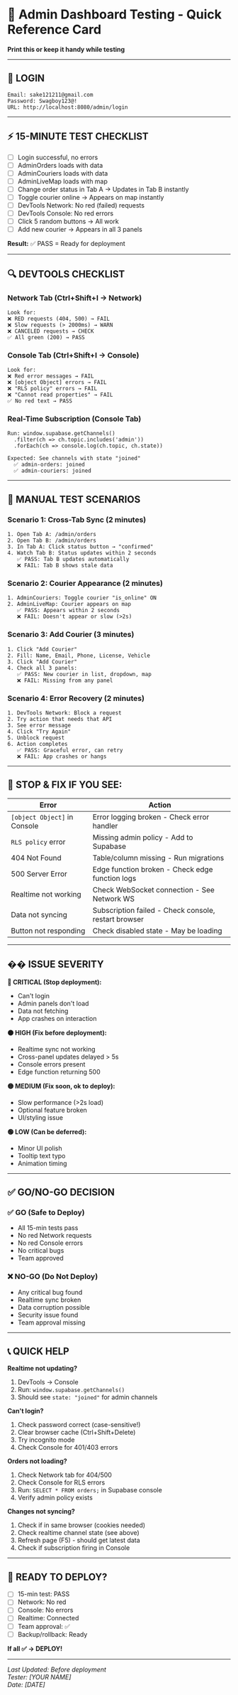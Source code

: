 # 🚀 Admin Dashboard Testing - Quick Reference Card

**Print this or keep it handy while testing**

---

## 👤 LOGIN
```
Email: sake121211@gmail.com
Password: Swagboy123@!
URL: http://localhost:8080/admin/login
```

---

## ⚡ 15-MINUTE TEST CHECKLIST

- [ ] Login successful, no errors
- [ ] AdminOrders loads with data
- [ ] AdminCouriers loads with data
- [ ] AdminLiveMap loads with map
- [ ] Change order status in Tab A → Updates in Tab B instantly
- [ ] Toggle courier online → Appears on map instantly
- [ ] DevTools Network: No red (failed) requests
- [ ] DevTools Console: No red errors
- [ ] Click 5 random buttons → All work
- [ ] Add new courier → Appears in all 3 panels

**Result:** ✅ PASS = Ready for deployment

---

## 🔍 DEVTOOLS CHECKLIST

### Network Tab (Ctrl+Shift+I → Network)
```
Look for:
❌ RED requests (404, 500) → FAIL
❌ Slow requests (> 2000ms) → WARN
❌ CANCELED requests → CHECK
✅ All green (200) → PASS
```

### Console Tab (Ctrl+Shift+I → Console)
```
Look for:
❌ Red error messages → FAIL
❌ [object Object] errors → FAIL
❌ "RLS policy" errors → FAIL
❌ "Cannot read properties" → FAIL
✅ No red text → PASS
```

### Real-Time Subscription (Console Tab)
```
Run: window.supabase.getChannels()
  .filter(ch => ch.topic.includes('admin'))
  .forEach(ch => console.log(ch.topic, ch.state))

Expected: See channels with state "joined"
  ✅ admin-orders: joined
  ✅ admin-couriers: joined
```

---

## 🧪 MANUAL TEST SCENARIOS

### Scenario 1: Cross-Tab Sync (2 minutes)
```
1. Open Tab A: /admin/orders
2. Open Tab B: /admin/orders
3. In Tab A: Click status button → "confirmed"
4. Watch Tab B: Status updates within 2 seconds
   ✅ PASS: Tab B updates automatically
   ❌ FAIL: Tab B shows stale data
```

### Scenario 2: Courier Appearance (2 minutes)
```
1. AdminCouriers: Toggle courier "is_online" ON
2. AdminLiveMap: Courier appears on map
   ✅ PASS: Appears within 2 seconds
   ❌ FAIL: Doesn't appear or slow (>2s)
```

### Scenario 3: Add Courier (3 minutes)
```
1. Click "Add Courier"
2. Fill: Name, Email, Phone, License, Vehicle
3. Click "Add Courier"
4. Check all 3 panels:
   ✅ PASS: New courier in list, dropdown, map
   ❌ FAIL: Missing from any panel
```

### Scenario 4: Error Recovery (2 minutes)
```
1. DevTools Network: Block a request
2. Try action that needs that API
3. See error message
4. Click "Try Again"
5. Unblock request
6. Action completes
   ✅ PASS: Graceful error, can retry
   ❌ FAIL: App crashes or hangs
```

---

## 🛑 STOP & FIX IF YOU SEE:

| Error | Action |
|-------|--------|
| `[object Object]` in Console | Error logging broken - Check error handler |
| `RLS policy` error | Missing admin policy - Add to Supabase |
| 404 Not Found | Table/column missing - Run migrations |
| 500 Server Error | Edge function broken - Check edge function logs |
| Realtime not working | Check WebSocket connection - See Network WS |
| Data not syncing | Subscription failed - Check console, restart browser |
| Button not responding | Check disabled state - May be loading |

---

## �� ISSUE SEVERITY

**🔴 CRITICAL (Stop deployment):**
- Can't login
- Admin panels don't load
- Data not fetching
- App crashes on interaction

**🟠 HIGH (Fix before deployment):**
- Realtime sync not working
- Cross-panel updates delayed > 5s
- Console errors present
- Edge function returning 500

**🟡 MEDIUM (Fix soon, ok to deploy):**
- Slow performance (>2s load)
- Optional feature broken
- UI/styling issue

**🟢 LOW (Can be deferred):**
- Minor UI polish
- Tooltip text typo
- Animation timing

---

## ✅ GO/NO-GO DECISION

### ✅ GO (Safe to Deploy)
- All 15-min tests pass
- No red Network requests
- No red Console errors
- No critical bugs
- Team approved

### ❌ NO-GO (Do Not Deploy)
- Any critical bug found
- Realtime sync broken
- Data corruption possible
- Security issue found
- Team approval missing

---

## 📞 QUICK HELP

**Realtime not updating?**
1. DevTools → Console
2. Run: `window.supabase.getChannels()`
3. Should see `state: "joined"` for admin channels

**Can't login?**
1. Check password correct (case-sensitive!)
2. Clear browser cache (Ctrl+Shift+Delete)
3. Try incognito mode
4. Check Console for 401/403 errors

**Orders not loading?**
1. Check Network tab for 404/500
2. Check Console for RLS errors
3. Run: `SELECT * FROM orders;` in Supabase console
4. Verify admin policy exists

**Changes not syncing?**
1. Check if in same browser (cookies needed)
2. Check realtime channel state (see above)
3. Refresh page (F5) - should get latest data
4. Check if subscription firing in Console

---

## 🚀 READY TO DEPLOY?

- [ ] 15-min test: PASS
- [ ] Network: No red
- [ ] Console: No errors
- [ ] Realtime: Connected
- [ ] Team approval: ✅
- [ ] Backup/rollback: Ready

**If all ✅ → DEPLOY!**

---

*Last Updated: Before deployment*  
*Tester: [YOUR NAME]*  
*Date: [DATE]*
